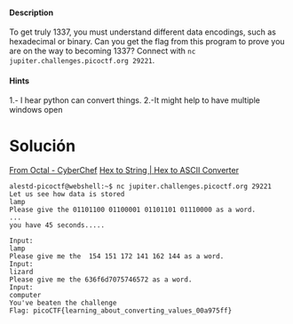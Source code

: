 #### Description

To get truly 1337, you must understand different data encodings, such as hexadecimal or binary. Can you get the flag from this program to prove you are on the way to becoming 1337? Connect with `nc jupiter.challenges.picoctf.org 29221`.

#### Hints 

1.- I hear python can convert things.
2.-It might help to have multiple windows open
# Solución 

[From Octal - CyberChef](https://cyberchef.org/#recipe=From_Octal\('Space'\)&input=MTU0IDE1MSAxNzIgMTQxIDE2MiAxNDQ)
[Hex to String | Hex to ASCII Converter](https://www.rapidtables.com/convert/number/hex-to-ascii.html)

```
alestd-picoctf@webshell:~$ nc jupiter.challenges.picoctf.org 29221
Let us see how data is stored
lamp
Please give the 01101100 01100001 01101101 01110000 as a word.
...
you have 45 seconds.....

Input:
lamp
Please give me the  154 151 172 141 162 144 as a word.
Input:
lizard
Please give me the 636f6d7075746572 as a word.
Input:
computer
You've beaten the challenge
Flag: picoCTF{learning_about_converting_values_00a975ff}

```

